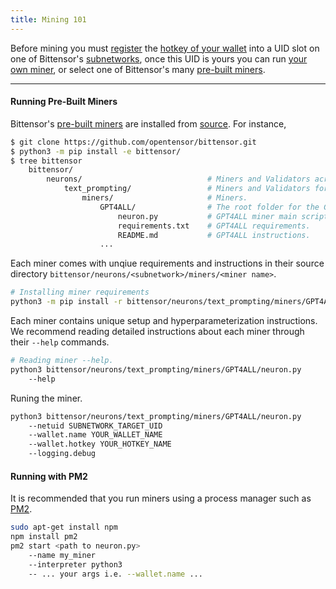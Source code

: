 ```yaml
---
title: Mining 101
---
```

Before mining you must [register](../subnetworks/registration) the [hotkey of your wallet](../getting-started/wallets) into a UID slot on one of Bittensor's [subnetworks](../subnetworks/subnetworks), once this UID is yours you can run [your own miner](../mining/custom_miners), or select one of Bittensor's many [pre-built miners](https://github.com/opentensor/bittensor/tree/text_prompting/neurons/text/prompting/miners). 

---
#### Running Pre-Built Miners
Bittensor's [pre-built miners](https://github.com/opentensor/bittensor/tree/text_prompting/neurons/text/prompting/miners) are installed from [source](https://github.com/opentensor/bittensor.git). For instance,
```bash dark title=bittensor/neurons/text_prompting/miners/GPT4ALL link=https://github.com/opentensor/bittensor/tree/text_prompting/neurons/text/prompting/miners/GPT4ALL
$ git clone https://github.com/opentensor/bittensor.git
$ python3 -m pip install -e bittensor/
$ tree bittensor
    bittensor/                             
        neurons/                            # Miners and Validators across all subnetworks.
            text_prompting/                 # Miners and Validators for the text_prompting subnetwork.
                miners/                     # Miners.
                    GPT4ALL/                # The root folder for the GPT4ALL miner.
                        neuron.py           # GPT4ALL miner main script.
                        requirements.txt    # GPT4ALL requirements.
                        README.md           # GPT4ALL instructions.
                    ...
```
Each miner comes with unqiue requirements and instructions in their source directory `bittensor/neurons/<subnetwork>/miners/<miner name>`.
```bash dark
# Installing miner requirements
python3 -m pip install -r bittensor/neurons/text_prompting/miners/GPT4ALL/requirements.txt
```
Each miner contains unique setup and hyperparameterization instructions. We recommend reading detailed instructions about each miner through their `--help` commands. 
```bash dark
# Reading miner --help.
python3 bittensor/neurons/text_prompting/miners/GPT4ALL/neuron.py 
    --help
```
Runing the miner.
```bash dark
python3 bittensor/neurons/text_prompting/miners/GPT4ALL/neuron.py 
    --netuid SUBNETWORK_TARGET_UID
    --wallet.name YOUR_WALLET_NAME 
    --wallet.hotkey YOUR_HOTKEY_NAME 
    --logging.debug 
```

#### Running with PM2
It is recommended that you run miners using a process manager such as [PM2](https://pm2.io/).
```bash dark
sudo apt-get install npm
npm install pm2
pm2 start <path to neuron.py> 
    --name my_miner 
    --interpreter python3 
    -- ... your args i.e. --wallet.name ...
```